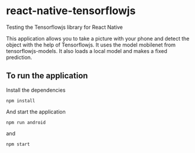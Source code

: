 # react-native-tensorflowjs

Testing the Tensorflowjs library for React Native

This application allows you to take a picture with your phone and detect the object with the help of Tensorflowjs. It uses the model mobilenet from tensorflowjs-models. It also loads a local model and makes a fixed prediction.

## To run the application

Install the dependencies

```
npm install
```

And start the application

```
npm run android
```

and

```
npm start
```
